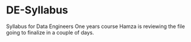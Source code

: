 # DE-Syllabus
Syllabus for Data Engineers One years course
Hamza is reviewing the file going to finalize in a couple of days.
